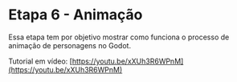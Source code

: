 # Etapa 6 - Animação

Essa etapa tem por objetivo mostrar como funciona o processo de animação de personagens no Godot.

Tutorial em vídeo: [https://youtu.be/xXUh3R6WPnM](https://youtu.be/xXUh3R6WPnM)

